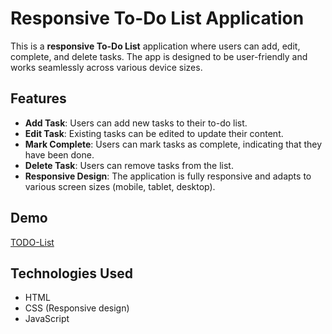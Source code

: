 # Responsive To-Do List Application

This is a **responsive To-Do List** application where users can add, edit, complete, and delete tasks. The app is designed to be user-friendly and works seamlessly across various device sizes.

## Features

- **Add Task**: Users can add new tasks to their to-do list.
- **Edit Task**: Existing tasks can be edited to update their content.
- **Mark Complete**: Users can mark tasks as complete, indicating that they have been done.
- **Delete Task**: Users can remove tasks from the list.
- **Responsive Design**: The application is fully responsive and adapts to various screen sizes (mobile, tablet, desktop).
  
## Demo
<a href="[TODO-List](https://velvety-caramel-8e5f5c.netlify.app/day6/)" target="_blank">TODO-List</a>

## Technologies Used

- HTML
- CSS (Responsive design)
- JavaScript
